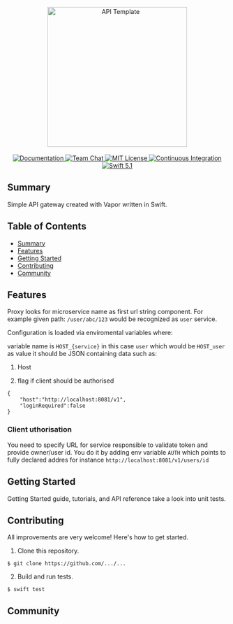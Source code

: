 <p align="center">
    <img src="https://user-images.githubusercontent.com/1342803/36623515-7293b4ec-18d3-11e8-85ab-4e2f8fb38fbd.png" width="320" alt="API Template">
    <br>
    <br>
    <a href="http://docs.vapor.codes/3.0/">
        <img src="http://img.shields.io/badge/read_the-docs-2196f3.svg" alt="Documentation">
    </a>
    <a href="https://discord.gg/vapor">
        <img src="https://img.shields.io/discord/431917998102675485.svg" alt="Team Chat">
    </a>
    <a href="LICENSE">
        <img src="http://img.shields.io/badge/license-MIT-brightgreen.svg" alt="MIT License">
    </a>
    <a href="https://circleci.com/gh/vapor/api-template">
        <img src="https://circleci.com/gh/vapor/api-template.svg?style=shield" alt="Continuous Integration">
    </a>
    <a href="https://swift.org">
        <img src="http://img.shields.io/badge/swift-5.1-brightgreen.svg" alt="Swift 5.1">
    </a>
</p>

## Summary

Simple API gateway created with Vapor written in Swift.

## Table of Contents
* [Summary](#summary)
* [Features](#features)
* [Getting Started](#getting-started)
* [Contributing](#contributing)
* [Community](#community)

## Features

Proxy looks for microservice name as first url string component. 
For example given path: `/user/abc/123` would be recognized as `user` service. 

Configuration is loaded via enviromental variables where:

variable name is `HOST_{service}` in this case `user` which would be `HOST_user`
as value it should be JSON containing data such as:

1. Host

2. flag if client should be authorised

```
{
    "host":"http://localhost:8081/v1",
    "loginRequired":false
}
```

### Client uthorisation 

You need to specify URL for service responsible to validate token and provide owner/user id. 
You do it by adding env variable `AUTH` which points to fully declared addres for instance `http://localhost:8081/v1/users/id`

## Getting Started

Getting Started guide, tutorials, and API reference take a look into unit tests.

## Contributing

All improvements are very welcome! Here's how to get started.

1. Clone this repository.

  `$ git clone https://github.com/.../...`

2. Build and run tests.

  `$ swift test`

## Community